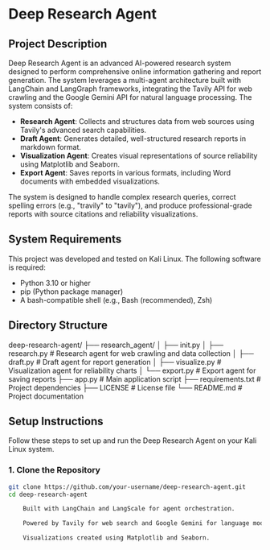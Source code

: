 # Deep Research Agent  

## Project Description  
Deep Research Agent is an advanced AI-powered research system designed to perform comprehensive online information gathering and report generation. The system leverages a multi-agent architecture built with LangChain and LangGraph frameworks, integrating the Tavily API for web crawling and the Google Gemini API for natural language processing. The system consists of:  

- **Research Agent**: Collects and structures data from web sources using Tavily's advanced search capabilities.  
- **Draft Agent**: Generates detailed, well-structured research reports in markdown format.  
- **Visualization Agent**: Creates visual representations of source reliability using Matplotlib and Seaborn.  
- **Export Agent**: Saves reports in various formats, including Word documents with embedded visualizations.  

The system is designed to handle complex research queries, correct spelling errors (e.g., "travily" to "tavily"), and produce professional-grade reports with source citations and reliability visualizations.  

## System Requirements  
This project was developed and tested on Kali Linux. The following software is required:  

- Python 3.10 or higher  
- pip (Python package manager)  
- A bash-compatible shell (e.g., Bash (recommended), Zsh)  

## Directory Structure  
deep-research-agent/
├── research_agent/
│ ├── init.py
│ ├── research.py # Research agent for web crawling and data collection
│ ├── draft.py # Draft agent for report generation
│ ├── visualize.py # Visualization agent for reliability charts
│ └── export.py # Export agent for saving reports
├── app.py # Main application script
├── requirements.txt # Project dependencies
├── LICENSE # License file
└── README.md # Project documentation

## Setup Instructions  
Follow these steps to set up and run the Deep Research Agent on your Kali Linux system.  

### 1. Clone the Repository  
```bash
git clone https://github.com/your-username/deep-research-agent.git
cd deep-research-agent

    Built with LangChain and LangScale for agent orchestration.

    Powered by Tavily for web search and Google Gemini for language modeling.

    Visualizations created using Matplotlib and Seaborn.
